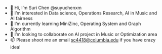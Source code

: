 - 👋 Hi, I’m Suri Chen @suyuchenxm
- 👀 I’m interested in Data science, Operations Research, AI in Music and AI fairness
- 🌱 I’m currently learning MiniZinc, Operating System and Graph Algorithm
- 💞️ I’m looking to collaborate on AI project in Music or Optimization area
- 📫 Please shoot me an email sc4418@columbia.edu if you have crazy idea!

<!---
suyuchenxm/suyuchenxm is a ✨ special ✨ repository because its `README.md` (this file) appears on your GitHub profile.
You can click the Preview link to take a look at your changes.
--->
